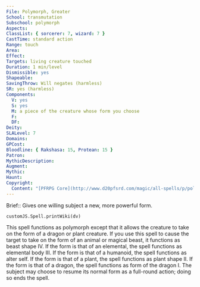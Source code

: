 ```yaml
---
File: Polymorph, Greater
School: transmutation
Subschool: polymorph
Aspects: 
ClassList: { sorcerer: 7, wizard: 7 }
CastTime: standard action
Range: touch
Area: 
Effect: 
Targets: living creature touched
Duration: 1 min/level
Dismissible: yes
Shapeable: 
SavingThrow: Will negates (harmless)
SR: yes (harmless)
Components:
  V: yes
  S: yes
  M: a piece of the creature whose form you choose
  F: 
  DF: 
Deity: 
SLALevel: 7
Domains: 
GPCost: 
Bloodline: { Rakshasa: 15, Protean: 15 }
Patron: 
MythicDescription: 
Augment: 
Mythic: 
Haunt: 
Copyright:
  Content: "[PFRPG Core](http://www.d20pfsrd.com/magic/all-spells/p/polymorph)"
---
```

Brief:: Gives one willing subject a new, more powerful form.

```dataviewjs
customJS.Spell.printWiki(dv)
```

This spell functions as polymorph except that it allows the creature to take on the form of a dragon or plant creature. If you use this spell to cause the target to take on the form of an animal or magical beast, it functions as beast shape IV. If the form is that of an elemental, the spell functions as elemental body III. If the form is that of a humanoid, the spell functions as alter self. If the form is that of a plant, the spell functions as plant shape II. If the form is that of a dragon, the spell functions as form of the dragon I. The subject may choose to resume its normal form as a full-round action; doing so ends the spell.
